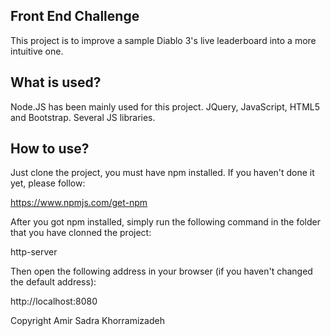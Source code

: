 ## Front End Challenge

This project is to improve a sample Diablo 3's live leaderboard into a more intuitive one.

## What is used?

Node.JS has been mainly used for this project.
JQuery, JavaScript, HTML5 and Bootstrap.
Several JS libraries.

## How to use?

Just clone the project, you must have npm installed. If you haven't done it yet, please follow:

https://www.npmjs.com/get-npm

After you got npm installed, simply run the following command in the folder that you have clonned the project:

http-server

Then open the following address in your browser (if you haven't changed the default address):

http://localhost:8080


Copyright Amir Sadra Khorramizadeh